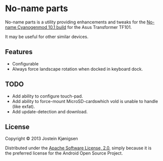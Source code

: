 # No-name parts

No-name parts is a utility providing enhancements and tweaks for the 
[No-name Cyanogenmod 10.1 build](http://forum.xda-developers.com/showthread.php?t=2159089) for
the Asus Transformer TF101.

It may be useful for other similar devices.

## Features

* Configurable
* Always force landscape rotation when docked in keyboard dock.

## TODO

* Add ability to configure touch-pad.
* Add ability to force-mount MicroSD-cardswhich vold is unable to handle (like exfat).
* Add update-detection and download.

## License

Copyright © 2013 Jostein Kjønigsen

Distributed under the [Apache Software License, 2.0](http://www.apache.org/licenses/LICENSE-2.0),
simply because it is the preferred license for the Android Open Source Project.
